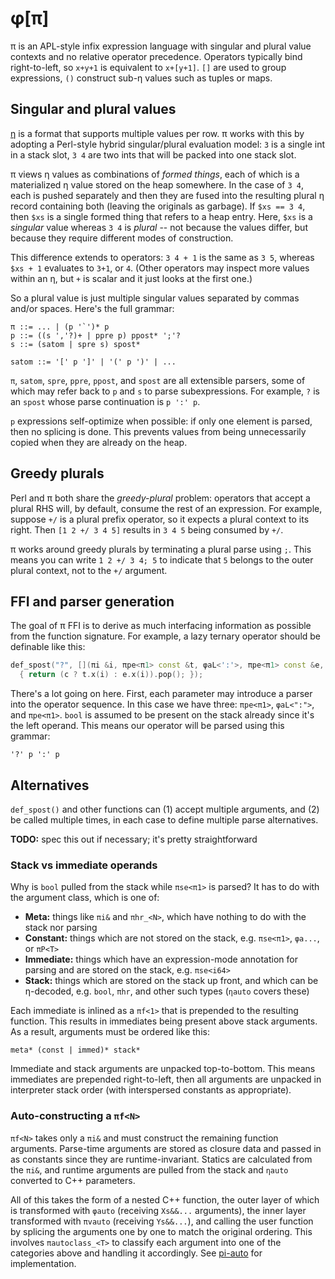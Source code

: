 # φ[π]
π is an APL-style infix expression language with singular and plural value contexts and no relative operator precedence. Operators typically bind right-to-left, so `x+y+1` is equivalent to `x+[y+1]`. `[]` are used to group expressions, `()` construct sub-η values such as tuples or maps.


## Singular and plural values
[η](eta.md) is a format that supports multiple values per row. π works with this by adopting a Perl-style hybrid singular/plural evaluation model: `3` is a single int in a stack slot, `3 4` are two ints that will be packed into one stack slot.

π views η values as combinations of _formed things_, each of which is a materialized η value stored on the heap somewhere. In the case of `3 4`, each is pushed separately and then they are fused into the resulting plural η record containing both (leaving the originals as garbage). If `$xs == 3 4`, then `$xs` is a single formed thing that refers to a heap entry. Here, `$xs` is a _singular_ value whereas `3 4` is _plural_ -- not because the values differ, but because they require different modes of construction.

This difference extends to operators: `3 4 + 1` is the same as `3 5`, whereas `$xs + 1` evaluates to `3+1`, or `4`. (Other operators may inspect more values within an η, but `+` is scalar and it just looks at the first one.)

So a plural value is just multiple singular values separated by commas and/or spaces. Here's the full grammar:

```
π ::= ... | (p '`')* p
p ::= ((s ','?)+ | ppre p) ppost* ';'?
s ::= (satom | spre s) spost*

satom ::= '[' p ']' | '(' p ')' | ...
```

`π`, `satom`, `spre`, `ppre`, `ppost`, and `spost` are all extensible parsers, some of which may refer back to `p` and `s` to parse subexpressions. For example, `?` is an `spost` whose parse continuation is `p ':' p`.

`p` expressions self-optimize when possible: if only one element is parsed, then no splicing is done. This prevents values from being unnecessarily copied when they are already on the heap.


## Greedy plurals
Perl and π both share the _greedy-plural_ problem: operators that accept a plural RHS will, by default, consume the rest of an expression. For example, suppose `+/` is a plural prefix operator, so it expects a plural context to its right. Then `[1 2 +/ 3 4 5]` results in `3 4 5` being consumed by `+/`.

π works around greedy plurals by terminating a plural parse using `;`. This means you can write `1 2 +/ 3 4; 5` to indicate that `5` belongs to the outer plural context, not to the `+/` argument.


## FFI and parser generation
The goal of π FFI is to derive as much interfacing information as possible from the function signature. For example, a lazy ternary operator should be definable like this:

```cpp
def_spost("?", [](πi &i, πpe<π1> const &t, φaL<':'>, πpe<π1> const &e, bool c)
  { return (c ? t.x(i) : e.x(i)).pop(); });
```

There's a lot going on here. First, each parameter may introduce a parser into the operator sequence. In this case we have three: `πpe<π1>`, `φaL<":">`, and `πpe<π1>`. `bool` is assumed to be present on the stack already since it's the left operand. This means our operator will be parsed using this grammar:

```
'?' p ':' p
```


## Alternatives
`def_spost()` and other functions can (1) accept multiple arguments, and (2) be called multiple times, in each case to define multiple parse alternatives.

**TODO:** spec this out if necessary; it's pretty straightforward


### Stack vs immediate operands
Why is `bool` pulled from the stack while `πse<π1>` is parsed? It has to do with the argument class, which is one of:

+ **Meta:** things like `πi&` and `πhr_<N>`, which have nothing to do with the stack nor parsing
+ **Constant:** things which are not stored on the stack, e.g. `πse<π1>`, `φa...`, or `πP<T>`
+ **Immediate:** things which have an expression-mode annotation for parsing and are stored on the stack, e.g. `πse<i64>`
+ **Stack:** things which are stored on the stack up front, and which can be η-decoded, e.g. `bool`, `πhr`, and other such types (`ηauto` covers these)

Each immediate is inlined as a `πf<1>` that is prepended to the resulting function. This results in immediates being present above stack arguments. As a result, arguments must be ordered like this:

```
meta* (const | immed)* stack*
```

Immediate and stack arguments are unpacked top-to-bottom. This means immediates are prepended right-to-left, then all arguments are unpacked in interpreter stack order (with interspersed constants as appropriate).


### Auto-constructing a `πf<N>`
`πf<N>` takes only a `πi&` and must construct the remaining function arguments. Parse-time arguments are stored as closure data and passed in as constants since they are runtime-invariant. Statics are calculated from the `πi&`, and runtime arguments are pulled from the stack and `ηauto` converted to C++ parameters.

All of this takes the form of a nested C++ function, the outer layer of which is transformed with `φauto` (receiving `Xs&&...` arguments), the inner layer transformed with `πvauto` (receiving `Ys&&...`), and calling the user function by splicing the arguments one by one to match the original ordering. This involves `πautoclass_<T>` to classify each argument into one of the categories above and handling it accordingly. See [pi-auto](../tau/pi-auto.hh) for implementation.
